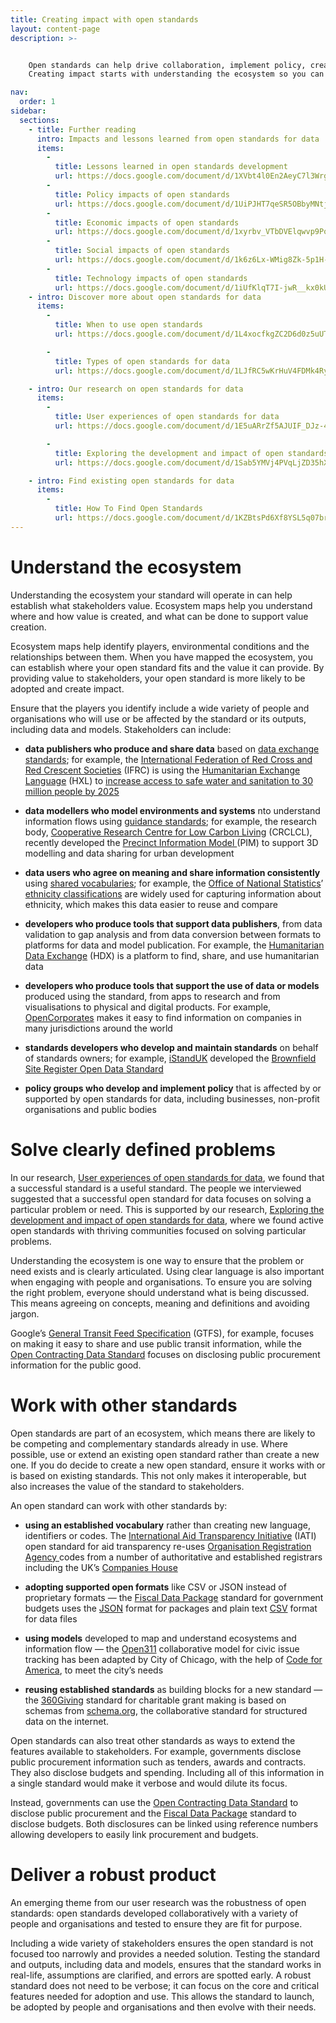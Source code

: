 ```yaml
---
title: Creating impact with open standards
layout: content-page
description: >-


    Open standards can help drive collaboration, implement policy, create new ecosystems and more. 
    Creating impact starts with understanding the ecosystem so you can solve clearly defined problems and engage with stakeholders.

nav:
  order: 1 
sidebar:
  sections:
    - title: Further reading
      intro: Impacts and lessons learned from open standards for data
      items:
        -          
          title: Lessons learned in open standards development
          url: https://docs.google.com/document/d/1XVbt4l0En2AeyC7l3WrgPTujGm5LkRNhQJ-7gzb_pGE/edit?usp=sharing
        -          
          title: Policy impacts of open standards
          url: https://docs.google.com/document/d/1UiPJHT7qeSR5OBbyMNtjGx9IzHVpO7j96P3kTxPDRaU/edit?usp=sharing
        -          
          title: Economic impacts of open standards
          url: https://docs.google.com/document/d/1xyrbv_VTbDVElqwvp9Pov4iYT9ftUKXHzd9ifvW5yqE/edit?usp=sharing
        -          
          title: Social impacts of open standards
          url: https://docs.google.com/document/d/1k6z6Lx-WMig8Zk-5p1H-ciDdFE-VRIzoKq-BFOGcb_A/edit?usp=sharing
        -          
          title: Technology impacts of open standards
          url: https://docs.google.com/document/d/1iUfKlqT7I-jwR__kx0kUEiQCUGC7WmReFY5uKEXO-VQ/edit?usp=sharing
    - intro: Discover more about open standards for data
      items:
        -          
          title: When to use open standards
          url: https://docs.google.com/document/d/1L4xocfkgZC2D6d0z5uUTZGw6kJp76WpKdBwnzb11z1c/edit?usp=sharing

        -          
          title: Types of open standards for data
          url: https://docs.google.com/document/d/1LJfRC5wKrHuV4FDMk4RyL_mgoIdRdnis5rZg8NYGT1Y/edit?usp=sharing

    - intro: Our research on open standards for data
      items:
        -          
          title: User experiences of open standards for data
          url: https://docs.google.com/document/d/1E5uARrZf5AJUIF_DJz-42_793EY_Dwk7n7B3bMn3x5A/edit?usp=sharing

        -          
          title: Exploring the development and impact of open standards for data
          url: https://docs.google.com/document/d/1Sab5YMVj4PVqLjZD35hX8FTnMeeP6gLGG0xszuRMIaM/edit?usp=sharing

    - intro: Find existing open standards for data
      items:
        -          
          title: How To Find Open Standards
          url: https://docs.google.com/document/d/1KZBtsPd6Xf8YSL5q07brL2epKbJz-zi14VUEDdjI5Kg/edit?usp=sharing
---
```


# Understand the ecosystem

Understanding the ecosystem your standard will operate in can help establish what stakeholders value. Ecosystem maps help you understand where and how value is created, and what can be done to support value creation. 

Ecosystem maps help identify players, environmental conditions and the relationships between them. When you have mapped the ecosystem, you can establish where your open standard fits and the value it can provide. By providing value to stakeholders, your open standard is more likely to be adopted and create impact.

Ensure that the players you identify include a wide variety of people and organisations who will use or be affected by the standard or its outputs, including data and models. Stakeholders can include:

* **data publishers who produce and share data** based on [data exchange standards](https://docs.google.com/document/d/1LJfRC5wKrHuV4FDMk4RyL_mgoIdRdnis5rZg8NYGT1Y/edit#heading=h.gquw9huwsj6k); for example, the [International Federation of Red Cross and Red Crescent Societies](http://www.ifrc.org/en/) (IFRC) is using the [Humanitarian Exchange Language](http://hxlstandard.org/) (HXL) to [increase access to safe water and sanitation to 30 million people by 2025](http://media.ifrc.org/ifrc/2017/04/10/data-ifrc-locally-driven-data-via-3-projects-14/) 

* **data modellers who model environments and systems** nto understand information flows using [guidance standards](https://docs.google.com/document/d/1LJfRC5wKrHuV4FDMk4RyL_mgoIdRdnis5rZg8NYGT1Y/edit#heading=h.756ycxwioez5); for example, the research body, [Cooperative Research Centre for Low Carbon Living](http://lowcarbonlivingcrc.com.au) (CRCLCL), recently developed the [Precinct Information Model ](http://lowcarbonlivingcrc.com.au/research/program-2-low-carbon-precincts/rp2011-pim-open-digital-information-standard-throughout)(PIM) to support 3D modelling and data sharing for urban development

* **data users who agree on meaning and share information consistently** using [shared vocabularies](https://docs.google.com/document/d/1LJfRC5wKrHuV4FDMk4RyL_mgoIdRdnis5rZg8NYGT1Y/edit#heading=h.36hd992dzujg); for example, the [Office of National Statistics](https://www.ons.gov.uk/)’ [ethnicity classifications](https://www.ons.gov.uk/methodology/classificationsandstandards/measuringequality/ethnicgroupnationalidentityandreligion#ethnic-group) are widely used for capturing information about ethnicity, which makes this data easier to reuse and compare

* **developers who produce tools that support data publishers**, from data validation to gap analysis and from data conversion between formats to platforms for data and model publication. For example, the [Humanitarian Data Exchange](https://data.humdata.org/) (HDX) is a platform to find, share, and use humanitarian data

* **developers who produce tools that support the use of data or models** produced using the standard, from apps to research and from visualisations to physical and digital products. For example, [OpenCorporates](https://opencorporates.com/) makes it easy to find information on companies in many jurisdictions around the world

* **standards developers who develop and maintain standards** on behalf of standards owners; for example, [iStandUK](http://istanduk.org/) developed the [Brownfield Site Register Open Data Standard](https://www.gov.uk/government/publications/brownfield-land-registers-data-standard)

* **policy groups who develop and implement policy** that is affected by or supported by open standards for data, including businesses, non-profit organisations and public bodies

# Solve clearly defined problems

In our research, [User experiences of open standards for data](https://docs.google.com/document/d/1E5uARrZf5AJUIF_DJz-42_793EY_Dwk7n7B3bMn3x5A/edit?usp=sharing), we found that a successful standard is a useful standard. The people we interviewed suggested that a successful open standard for data focuses on solving a particular problem or need. This is supported by our research, [Exploring the development and impact of open standards for data](https://docs.google.com/document/d/1Sab5YMVj4PVqLjZD35hX8FTnMeeP6gLGG0xszuRMIaM/edit?usp=sharing), where we found active open standards with thriving communities focused on solving particular problems. 

Understanding the ecosystem is one way to ensure that the problem or need exists and is clearly articulated. Using clear language is also important when engaging with people and organisations. To ensure you are solving the right problem, everyone should understand what is being discussed. This means agreeing on concepts, meaning and definitions and avoiding jargon.

Google’s [General Transit Feed Specification](https://developers.google.com/transit/gtfs/) (GTFS), for example,  focuses on making it easy to share and use public transit information, while the [Open Contracting Data Standard](http://standard.open-contracting.org/) focuses on disclosing public procurement information for the public good.

# Work with other standards

Open standards are part of an ecosystem, which means there are likely to be competing and complementary standards already in use. Where possible, use or extend an existing open standard rather than create a new one. If you do decide to create a new open standard, ensure it works with or is based on existing standards. This not only makes it interoperable, but also increases the value of the standard to stakeholders.

An open standard can work with other standards by:

* **using an established vocabulary** rather than creating new language, identifiers or codes. The [International Aid Transparency Initiative](http://iatistandard.org/) (IATI) open standard for aid transparency re-uses [Organisation Registration Agency ](http://iatistandard.org/202/codelists/OrganisationRegistrationAgency/)codes from a number of authoritative and established registrars including the UK’s [Companies House](https://www.gov.uk/government/organisations/companies-house)

* **adopting supported open formats** like CSV or JSON instead of proprietary formats — the [Fiscal Data Package](https://frictionlessdata.io/specs/fiscal-data-package/#overview) standard for government budgets uses the [JSON](https://www.json.org/) format for packages and plain text [CSV](https://tools.ietf.org/html/rfc4180) format for data files

* **using models** developed to map and understand ecosystems and information flow — the [Open311](http://www.open311.org/learn/) collaborative model for civic issue tracking has been adapted by City of Chicago, with the help of [Code for America](http://codeforamerica.org/), to meet the city’s needs

* **reusing established standards** as building blocks for a new standard — the [360](http://www.threesixtygiving.org/)[Giving](http://www.threesixtygiving.org/) standard for charitable grant making is based on schemas from [schema.org](http://schema.org/), the collaborative standard for structured data on the internet.

Open standards can also treat other standards as ways to extend the features available to stakeholders. For example, governments disclose public procurement information such as tenders, awards and contracts. They also disclose budgets and spending. Including all of this information in a single standard would make it verbose and would dilute its focus. 

Instead, governments can use the [Open Contracting Data Standard](http://standard.open-contracting.org/) to disclose public procurement and the [Fiscal Data Package](https://frictionlessdata.io/specs/fiscal-data-package/#overview) standard to disclose budgets. Both disclosures can be linked using reference numbers allowing developers to easily link procurement and budgets.

# Deliver a robust product

An emerging theme from our user research was the robustness of open standards: open standards developed collaboratively with a variety of people and organisations and tested to ensure they are fit for purpose. 

Including a wide variety of stakeholders ensures the open standard is not focused too narrowly and provides a needed solution. Testing the standard and outputs, including data and models, ensures that the standard works in real-life, assumptions are clarified, and errors are spotted early. A robust standard does not need to be verbose; it can focus on the core and critical features needed for adoption and use. This allows the standard to launch, be adopted by people and organisations and then evolve with their needs.
